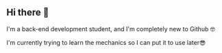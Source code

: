 ## Hi there 👋

I'm a back-end development student, and I'm completely new to Github 🤓

I'm currently trying to learn the mechanics so I can put it to use later😎
